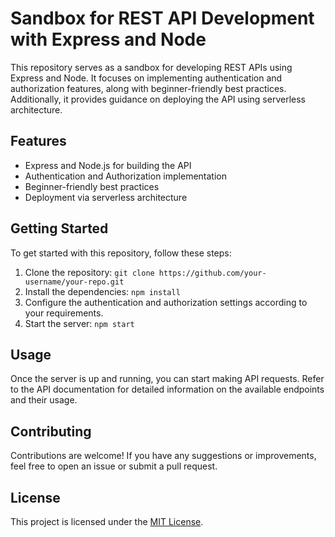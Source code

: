 # Sandbox for REST API Development with Express and Node

This repository serves as a sandbox for developing REST APIs using Express and Node. It focuses on implementing authentication and authorization features, along with beginner-friendly best practices. Additionally, it provides guidance on deploying the API using serverless architecture.

## Features

- Express and Node.js for building the API
- Authentication and Authorization implementation
- Beginner-friendly best practices
- Deployment via serverless architecture

## Getting Started

To get started with this repository, follow these steps:

1. Clone the repository: `git clone https://github.com/your-username/your-repo.git`
2. Install the dependencies: `npm install`
3. Configure the authentication and authorization settings according to your requirements.
4. Start the server: `npm start`

## Usage

Once the server is up and running, you can start making API requests. Refer to the API documentation for detailed information on the available endpoints and their usage.

## Contributing

Contributions are welcome! If you have any suggestions or improvements, feel free to open an issue or submit a pull request.

## License

This project is licensed under the [MIT License](LICENSE).
